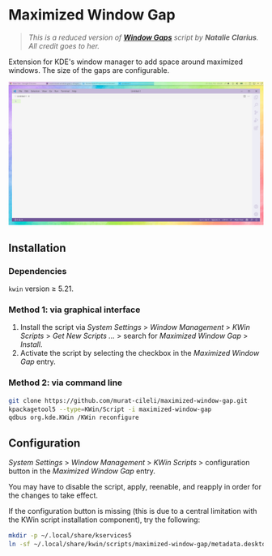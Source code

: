 # Maximized Window Gap

>*This is a reduced version of **[Window Gaps](https://github.com/nclarius/tile-gaps)** script by **Natalie Clarius**. All credit goes to her.*

Extension for KDE's window manager to add space around maximized windows. The size of the gaps are configurable.

![screenshot](.img/screenshot.png)

## Installation

### Dependencies

`kwin` version ≥ 5.21.

### Method 1: via graphical interface

1. Install the script via *System Settings* > *Window Management* > *KWin Scripts* > *Get New Scripts …* > search for *Maximized Window Gap* > *Install*.
2. Activate the script by selecting the checkbox in the *Maximized Window Gap* entry.

### Method 2: via command line

```bash
git clone https://github.com/murat-cileli/maximized-window-gap.git
kpackagetool5 --type=KWin/Script -i maximized-window-gap
qdbus org.kde.KWin /KWin reconfigure
```

## Configuration

*System Settings* > *Window Management* > *KWin Scripts* > configuration button in the *Maximized Window Gap* entry.

You may have to disable the script, apply, reenable, and reapply in order for the changes to take effect.

If the configuration button is missing (this is due to a central limitation with the KWin script installation component), try the following:

````bash
mkdir -p ~/.local/share/kservices5
ln -sf ~/.local/share/kwin/scripts/maximized-window-gap/metadata.desktop ~/.local/share/kservices5/maximized-window-gap.desktop
````
